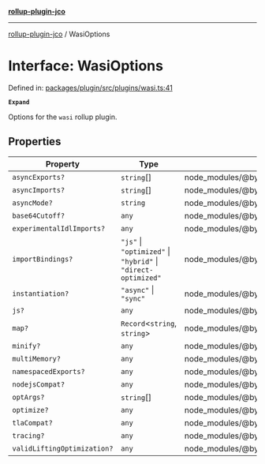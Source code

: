 [**rollup-plugin-jco**](../README.md)

---

[rollup-plugin-jco](../README.md) / WasiOptions

# Interface: WasiOptions

Defined in: [packages/plugin/src/plugins/wasi.ts:41](https://github.com/rioam2/rollup-plugin-jco/blob/main/packages/plugin/src/plugins/wasi.ts#L41)

**`Expand`**

Options for the `wasi` rollup plugin.

## Properties

| Property                                                          | Type                                                          | Defined in                                                   |
| ----------------------------------------------------------------- | ------------------------------------------------------------- | ------------------------------------------------------------ |
| <a id="asyncexports"></a> `asyncExports?`                         | `string`[]                                                    | node_modules/@bytecodealliance/jco/src/cmd/transpile.d.ts:68 |
| <a id="asyncimports"></a> `asyncImports?`                         | `string`[]                                                    | node_modules/@bytecodealliance/jco/src/cmd/transpile.d.ts:67 |
| <a id="asyncmode"></a> `asyncMode?`                               | `string`                                                      | node_modules/@bytecodealliance/jco/src/cmd/transpile.d.ts:66 |
| <a id="base64cutoff"></a> `base64Cutoff?`                         | `any`                                                         | node_modules/@bytecodealliance/jco/src/cmd/transpile.d.ts:73 |
| <a id="experimentalidlimports"></a> `experimentalIdlImports?`     | `any`                                                         | node_modules/@bytecodealliance/jco/src/cmd/transpile.d.ts:80 |
| <a id="importbindings"></a> `importBindings?`                     | `"js"` \| `"optimized"` \| `"hybrid"` \| `"direct-optimized"` | node_modules/@bytecodealliance/jco/src/cmd/transpile.d.ts:64 |
| <a id="instantiation"></a> `instantiation?`                       | `"async"` \| `"sync"`                                         | node_modules/@bytecodealliance/jco/src/cmd/transpile.d.ts:63 |
| <a id="js"></a> `js?`                                             | `any`                                                         | node_modules/@bytecodealliance/jco/src/cmd/transpile.d.ts:74 |
| <a id="map"></a> `map?`                                           | `Record`\<`string`, `string`\>                                | node_modules/@bytecodealliance/jco/src/cmd/transpile.d.ts:65 |
| <a id="minify"></a> `minify?`                                     | `any`                                                         | node_modules/@bytecodealliance/jco/src/cmd/transpile.d.ts:75 |
| <a id="multimemory"></a> `multiMemory?`                           | `any`                                                         | node_modules/@bytecodealliance/jco/src/cmd/transpile.d.ts:79 |
| <a id="namespacedexports"></a> `namespacedExports?`               | `any`                                                         | node_modules/@bytecodealliance/jco/src/cmd/transpile.d.ts:77 |
| <a id="nodejscompat"></a> `nodejsCompat?`                         | `any`                                                         | node_modules/@bytecodealliance/jco/src/cmd/transpile.d.ts:71 |
| <a id="optargs"></a> `optArgs?`                                   | `string`[]                                                    | node_modules/@bytecodealliance/jco/src/cmd/transpile.d.ts:81 |
| <a id="optimize"></a> `optimize?`                                 | `any`                                                         | node_modules/@bytecodealliance/jco/src/cmd/transpile.d.ts:76 |
| <a id="tlacompat"></a> `tlaCompat?`                               | `any`                                                         | node_modules/@bytecodealliance/jco/src/cmd/transpile.d.ts:72 |
| <a id="tracing"></a> `tracing?`                                   | `any`                                                         | node_modules/@bytecodealliance/jco/src/cmd/transpile.d.ts:70 |
| <a id="validliftingoptimization"></a> `validLiftingOptimization?` | `any`                                                         | node_modules/@bytecodealliance/jco/src/cmd/transpile.d.ts:69 |
